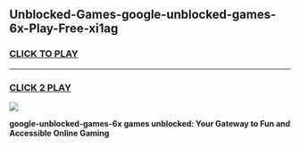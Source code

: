 
## Unblocked-Games-google-unblocked-games-6x-Play-Free-xi1ag
<h3>
<a href="https://premium76.site?title=google-unblocked-games-6x&ref=21A">CLICK TO PLAY</a></h3>
<hr>

<h3>
<a href="https://premium76.site?title=google-unblocked-games-6x&ref=21A">CLICK 2 PLAY</a>
  
</h3>

<a href="https://premium76.site?title=google-unblocked-games-6x&ref=21A"><img src="https://clearcache.store/games.png"></a>


**google-unblocked-games-6x games unblocked: Your Gateway to Fun and Accessible Online Gaming**
